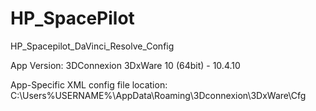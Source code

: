 # HP_SpacePilot
HP_Spacepilot_DaVinci_Resolve_Config

App Version:
3DConnexion 3DxWare 10 (64bit) - 10.4.10


App-Specific XML config file location:
C:\Users\%USERNAME%\AppData\Roaming\3Dconnexion\3DxWare\Cfg
